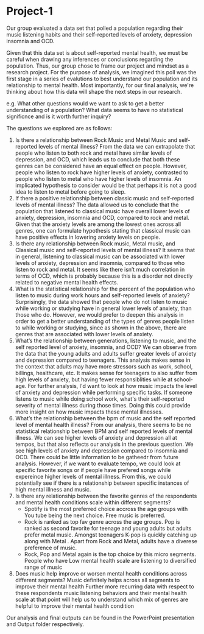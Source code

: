 # Project-1

Our group evaluated a data set that polled a population regarding their music listening habits and their self-reported levels of anxiety, depression
insomnia and OCD.

Given that this data set is about self-reported mental health, we must be careful when drawing any inferences or conclusions regarding the population. 
Thus, our group chose to frame our project and mindset as a research project. For the purpose of analysis, we imagined this poll was the first stage in
a series of evalutions to best understand our population and its relationship to mental health. Most importantly, for our final analysis, we're thinking
about how this data will shape the next steps in our research. 

e.g. What other questions would we want to ask to get a better understanding of a population? What data seems to have no statistical significnce and is it 
worth further inquiry? 

The questions we explored are as follows: 

1.	Is there a relationship between Rock Music and Metal Music and self-reported levels of mental illness?
From the data we can extrapolate that people who listen to both rock and metal have similar levels of depression, and OCD, which leads us to conclude that both these genres can be considered have an equal effect on people. However, people who listen to rock have higher levels of anxiety, contrasted to people who listen to metal who have higher levels of insomnia. An implicated hypothesis to consider would be that perhaps it is not a good idea to listen to metal before going to sleep. 
2.	If there a positive relationship between classic music and self-reported levels of mental illness?
The data allowed us to conclude that the population that listened to classical music have overall lower levels of anxiety, depression, insomnia and OCD, compared to rock and metal. Given that the anxiety levels are among the lowest ones across all genres, one can formulate hypothesis stating that classical music can have positive effects in lowering anxiety levels on people. 
3.	Is there any relationship between Rock music, Metal music, and Classical music and self-reported levels of mental illness?
It seems that in general, listening to classical music can be associated with lower levels of anxiety, depression and insomnia, compared to those who listen to rock and metal. It seems like there isn’t much correlation in terms of OCD, which is probably because this is a disorder not directly related to negative mental health effects.
4.	What is the statistical relationship for the percent of the population who listen to music during work hours and self-reported levels of anxiety?
Surprisingly, the data showed that people who do not listen to music while working or studying have in general lower levels of anxiety, than those who do. However, we would prefer to deepen this analysis in order to get a better understanding of the types of genres people listen to while working or studying, since as shown in the above, there are genres that are associated with lower levels of anxiety.
6. What’s the relationship between generations, listening to music, and the self reported level of anxiety, insomnia, and OCD?
  We can observe from the data that the young adults and adults suffer greater levels of anxiety and depression compared to teenagers. This analysis makes sense in the context that adults may have more stressors such as work, school, billings, healthcare, etc. It makes sense for teenagers to also suffer from high levels of anxiety, but having fewer responsiblities while at school-age. For further analysis, I'd want to look at how music impacts the level of anxiety and depression while performing specific tasks. If someone listens to music while doing school work, what's their self-reported severity of mental illness during those times. Doing this could provide more insight on how music impacts these mental illnesses.
6. What’s the relationship between the bpm of music and the self reported level of mental health illness?
  From our analysis, there seems to be no statistical relationship between BPM and self reported levels of mental illness. We can see higher levels of anxiety and depression all at tempos, but that also reflects our analysis in the previous question. We see high levels of anxiety and depression compared to insomnia and OCD. There could be little information to be gatheedr from future analysis. However, if we want to evaluate tempo, we could look at specific favorite songs or if people have prefered songs while expereince higher levels of mental illness. From this, we could potentially see if there is a relationship between specific instances of high mental illness and music. 
7. Is there any relationship between the favorite genres of the respondents and mental health conditions scale within different segments? 
   - Spotify is the most preferred choice accross the age groups with You tube being the next choice. Free music is preferred.
   - Rock is ranked as top fav genre across the age groups. Pop is ranked as second favorite for teenage and young adults but adults prefer metal music. 
     Amongst teenagers K-pop is quickly catching up along with Metal . Apart from Rock and Metal, adults have a diverese preference of music. 
   - Rock, Pop and Metal again is the top choice by this micro segments. People who have Low mental health scale are listening to diversified range of music
8. Does music help improve or worsen mental health conditions across different segments?
  Music definitely helps across all segments to improve their mental health
  Further more recurring data with respect to these respondents music listening behaviors and their mental health scale at that point will help us to understand 
  which mix of genres are helpful to improve their mental health condition 


Our analysis and final outputs can be found in the PowerPoint presentation and Output folder respectively.
